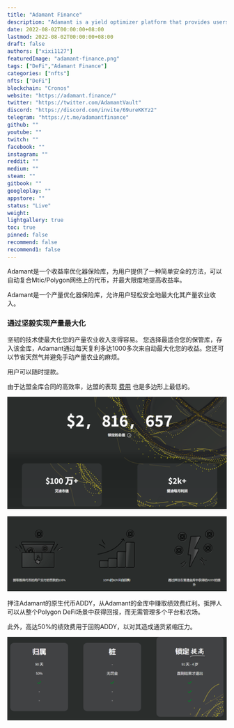 ```yaml
---
title: "Adamant Finance"
description: "Adamant is a yield optimizer platform that provides users with an easy and safe way to maximize their yield farming income."
date: 2022-08-02T00:00:00+08:00
lastmod: 2022-08-02T00:00:00+08:00
draft: false
authors: ["xixi1127"]
featuredImage: "adamant-finance.png"
tags: ["DeFi","Adamant Finance"]
categories: ["nfts"]
nfts: ["DeFi"]
blockchain: "Cronos"
website: "https://adamant.finance/"
twitter: "https://twitter.com/AdamantVault"
discord: "https://discord.com/invite/69ureKKYz2"
telegram: "https://t.me/adamantfinance"
github: ""
youtube: ""
twitch: ""
facebook: ""
instagram: ""
reddit: ""
medium: ""
steam: ""
gitbook: ""
googleplay: ""
appstore: ""
status: "Live"
weight: 
lightgallery: true
toc: true
pinned: false
recommend: false
recommend1: false
---
```

Adamant是一个收益率优化器保险库，为用户提供了一种简单安全的方法，可以自动复合Mtic/Polygon网络上的代币，并最大限度地提高收益率。

Adamant是一个产量优化器保险库，允许用户轻松安全地最大化其产量农业收入。

### 通过坚毅实现产量最大化

坚韧的技术使最大化您的产量农业收入变得容易。
您选择最适合您的保管库，存入该金库，Adamant通过每天复利多达1000多次来自动最大化您的收益。您还可以节省天然气并避免手动产量农业的麻烦。

用户可以随时提款。

由于达盟金库合同的高效率，达盟的表现 [费用](https://adamantfinance.gitbook.io/adamant-finance/guides/vaults) 也是多边形上最低的。

![image-20220802133044167](image-20220802133044167.png)



![image-20220802133544024](image-20220802133544024.png)

押注Adamant的原生代币ADDY，从Adamant的金库中赚取绩效费红利。抵押人可以从整个Polygon DeFi场景中获得回报，而无需管理多个平台和农场。

此外，高达50%的绩效费用于回购ADDY，以对其造成通货紧缩压力。

![image-20220802135453432](image-20220802135453432.png)